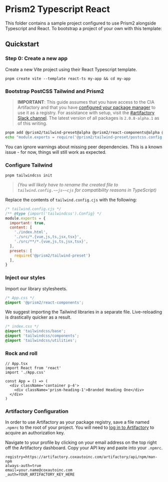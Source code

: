 # Prism2 Typescript React

This folder contains a sample project configured to use Prism2 alongside Typescript and React. To bootstrap a project of your own with this template:

## Quickstart

### Step 0: Create a new app

Create a new Vite project using their React Typescript template.

```
pnpm create vite --template react-ts my-app && cd my-app
```

### Bootstrap PostCSS Tailwind and Prism2

> **IMPORTANT**: This guide assumes that you have access to the CIA Artifactory and that you have [configured your package manager](#artifactory-configuration) to use it as a registry. For assistance with setup, visit the [#artifactory Slack channel](). The latest version of all packages is `2.0.8-alpha.1` as of this writing.

```bash
pnpm add @prism2/tailwind-preset@alpha @prism2/react-components@alpha @prism2/icons@alpha tailwindcss postcss
echo "module.exports = require('@prism2/tailwind-preset/postcss.config')" >> postcss.config.cjs
```

You can ignore warnings about missing peer dependencies. This is a known issue - for now, things will still work as expected.

### Configure Tailwind

```
pnpm tailwindcss init
```

> *(You will likely have to rename the created file to `tailwind.config.~~js~~cjs` for compatibility reasons in TypeScript)*

Replace the contents of `tailwind.config.cjs` with the following:

```js
/* tailwind.config.cjs */
/** @type {import('tailwindcss').Config} */
module.exports = {
  important: true,
  content: [
    './index.html',
    './src/*.{vue,js,ts,jsx,tsx}',
    './src/**/*.{vue,js,ts,jsx,tsx}',
  ],
  presets: [
    require('@prism2/tailwind-preset')
  ],
}
```

### Inject our styles

Import our library stylesheets.

```css
/* App.css */
@import '@prism2/react-components';
```

We suggest importing the Tailwind libraries in a separate file. Live-reloading is drastically quicker as a result.

```css
/* index.css */
@import 'tailwindcss/base';
@import 'tailwindcss/components';
@import 'tailwindcss/utilities';
```

### Rock and roll

```tsx
// App.tsx
import React from 'react'
import './App.css'

const App = () => (
  <div className='container p-4'>
    <div className='prism-heading-1'>Branded Heading One</div>
  </div>
)
```

### Artifactory Configuration

In order to use Artifactory as your package registry, save a file named `.npmrc` to the root of your project. You will need to [log in to Artifactory](https://artifactory.coxautoinc.com/artifactory/) to acquire an authorization key.

Navigate to your profile by clicking on your email address on the top right off the Artifactory dashboard. Copy your API key and paste into your `.npmrc`.

```.npmrc
registry=https://artifactory.coxautoinc.com/artifactory/api/npm/man-npm
always-auth=true
email=your.name@coxautoinc.com
_auth=YOUR_ARTIFACTORY_KEY_HERE
```
